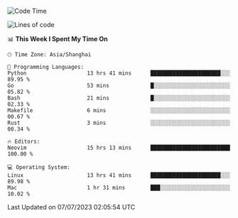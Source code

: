 <!--START_SECTION:waka-->
![Code Time](http://img.shields.io/badge/Code%20Time-1%2C427%20hrs%2030%20mins-blue)

![Lines of code](https://img.shields.io/badge/From%20Hello%20World%20I%27ve%20Written-262.0%20thousand%20lines%20of%20code-blue)

📊 **This Week I Spent My Time On** 

```text
🕑︎ Time Zone: Asia/Shanghai

💬 Programming Languages: 
Python                   13 hrs 41 mins      ██████████████████████░░░   89.95 % 
Go                       53 mins             █░░░░░░░░░░░░░░░░░░░░░░░░   05.82 % 
Bash                     21 mins             █░░░░░░░░░░░░░░░░░░░░░░░░   02.33 % 
Makefile                 6 mins              ░░░░░░░░░░░░░░░░░░░░░░░░░   00.67 % 
Rust                     3 mins              ░░░░░░░░░░░░░░░░░░░░░░░░░   00.34 % 

🔥 Editors: 
Neovim                   15 hrs 13 mins      █████████████████████████   100.00 % 

💻 Operating System: 
Linux                    13 hrs 41 mins      ██████████████████████░░░   89.98 % 
Mac                      1 hr 31 mins        ███░░░░░░░░░░░░░░░░░░░░░░   10.02 % 
```


 Last Updated on 07/07/2023 02:05:54 UTC
<!--END_SECTION:waka-->
